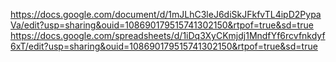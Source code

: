 https://docs.google.com/document/d/1mJLhC3leJ6diSkJFkfvTL4ipD2PypaVa/edit?usp=sharing&ouid=108690179515741302150&rtpof=true&sd=true
https://docs.google.com/spreadsheets/d/1iDq3XyCKmjdj1MndfYf6rcvfnkdyf6xT/edit?usp=sharing&ouid=108690179515741302150&rtpof=true&sd=true
